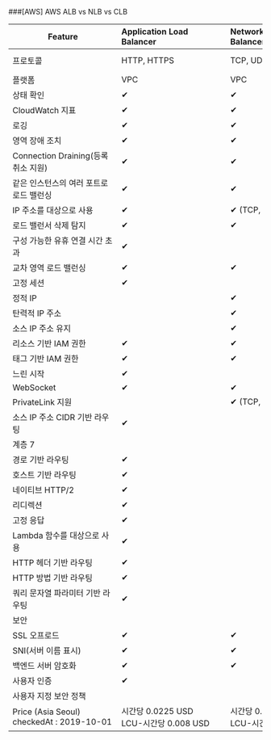 ###[AWS] AWS ALB vs NLB vs CLB

| <div style="width:200px">Feature</div> | <div style="width:200px">Application Load<br>Balancer</div> | <div style="width:200px">Network Load<br>Balancer</div> | <div style="width:200px">Classic Load <br>Balancer</div> |
| - | :- | :- | :- |
|프로토콜 | HTTP, HTTPS | TCP, UDP, TLS | TCP, SSL/TLS, HTTP, HTTPS|
|플랫폼 | VPC | VPC | EC2-Classic, VPC|
|상태 확인 | ✔ | ✔ | ✔|
|CloudWatch 지표 | ✔ | ✔ | ✔|
|로깅 | ✔ | ✔ | ✔|
|영역 장애 조치 | ✔ | ✔ | ✔|
|Connection Draining(등록 취소 지원) | ✔ | ✔ | ✔|
|같은 인스턴스의 여러 포트로 로드 밸런싱 | ✔ | ✔ |  |
|IP 주소를 대상으로 사용 | ✔ | ✔ (TCP, TLS)  |  |
|로드 밸런서 삭제 탐지 | ✔ | ✔ |  |
|구성 가능한 유휴 연결 시간 초과 | ✔ |   | ✔|
|교차 영역 로드 밸런싱 | ✔ | ✔ | ✔|
|고정 세션 | ✔ |   | ✔|
|정적 IP |   | ✔ |  |
|탄력적 IP 주소 |   | ✔ |  |
|소스 IP 주소 유지 |   | ✔ |  |
|리소스 기반 IAM 권한 | ✔ | ✔ | ✔|
|태그 기반 IAM 권한 | ✔ | ✔ |  |
|느린 시작 | ✔ |   |  |
|WebSocket | ✔ | ✔ |  |
|PrivateLink 지원 |   | ✔ (TCP, TLS)  |  |
|소스 IP 주소 CIDR 기반 라우팅 | ✔ |   |  |
|계층 7|
|경로 기반 라우팅 | ✔ |   |  |
|호스트 기반 라우팅 | ✔ |   |  |
|네이티브 HTTP/2 | ✔ |   |  |
|리디렉션 | ✔ |   |  |
|고정 응답 | ✔ |   |  |
|Lambda 함수를 대상으로 사용 | ✔ |   |  |
|HTTP 헤더 기반 라우팅 | ✔ |   |  |
|HTTP 방법 기반 라우팅 | ✔ |   |  |
|쿼리 문자열 파라미터 기반 라우팅  | ✔ |   |  |
|보안|
|SSL 오프로드 | ✔ | ✔ | ✔|
|SNI(서버 이름 표시) | ✔ | ✔ |  |
|백엔드 서버 암호화 | ✔ | ✔ | ✔|
|사용자 인증 | ✔ |   |  |
|사용자 지정 보안 정책 |   |   | ✔|
| Price (Asia Seoul)<br>checkedAt : 2019-10-01 | 시간당 0.0225 USD<br>LCU-시간당 0.008 USD | 시간당 0.0225 USD<br>LCU-시간당 0.006 USD | 시간당 0.025 USD<br>LCU-시간당 0.008 USD |
